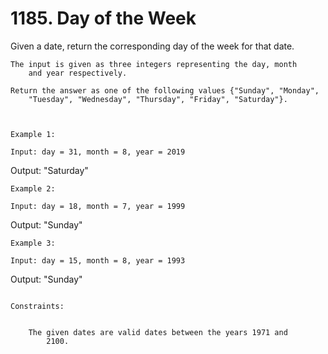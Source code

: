 # 1185. Day of the Week

Given a date, return the corresponding day of the week for that date.

    The input is given as three integers representing the day, month
        and year respectively.

    Return the answer as one of the following values {"Sunday", "Monday",
        "Tuesday", "Wednesday", "Thursday", "Friday", "Saturday"}.
    

     
    Example 1:

    Input: day = 31, month = 8, year = 2019
Output: "Saturday"

    Example 2:

    Input: day = 18, month = 7, year = 1999
Output: "Sunday"

    Example 3:

    Input: day = 15, month = 8, year = 1993
Output: "Sunday"

     
    Constraints:

    
        The given dates are valid dates between the years 1971 and
            2100.